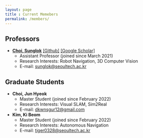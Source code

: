 ```yaml
---
layout: page
title : Current Memebers
permalink: /members/
---
```


## Professors
* **[Choi, Sunglok](/sunglok/)** [[Github]](https://github.com/sunglok) [[Google Scholar]](https://scholar.google.com/citations?user=ckeePCMAAAAJ)
  * Assistant Professor (joined since March 2021)
  * Research Interests: Robot Navigation, 3D Computer Vision
  * E-mail: <sunglok@seoultech.ac.kr>

## Graduate Students
* **Choi, Jun Hyeok**
  * Master Student (joined since February 2022)
  * Research Interests: Visual SLAM, Sim2Real
  * E-mail: <dkwnsgur12@gmail.com>
* **Kim, Ki Beom**
  * Master Student (joined since February 2022)
  * Research Interests: Autonomous Navigation
  * E-mail: <tiger0328@seoultech.ac.kr>
